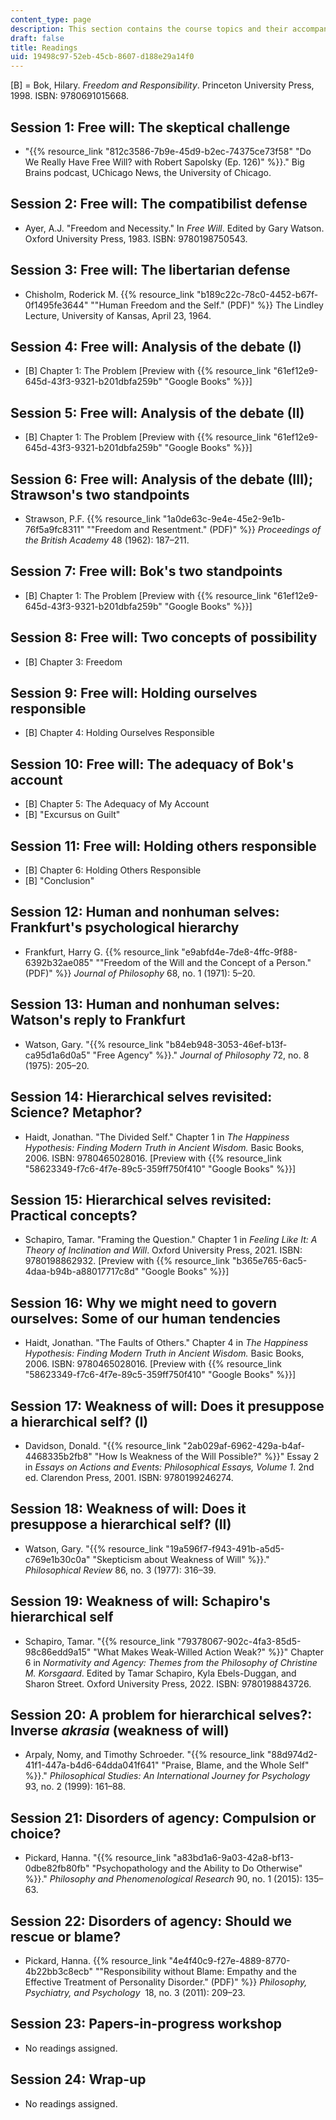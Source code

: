 ```yaml
---
content_type: page
description: This section contains the course topics and their accompanying readings.
draft: false
title: Readings
uid: 19498c97-52eb-45cb-8607-d188e29a14f0
---
```

\[B\] = Bok, Hilary. *Freedom and Responsibility*. Princeton University Press, 1998. ISBN: ‎9780691015668.

## Session 1: Free will: The skeptical challenge

- "{{% resource_link "812c3586-7b9e-45d9-b2ec-74375ce73f58" "Do We Really Have Free Will? with Robert Sapolsky (Ep. 126)" %}}." Big Brains podcast, UChicago News, the University of Chicago.

## Session 2: Free will: The compatibilist defense

- Ayer, A.J. "Freedom and Necessity." In *Free Will*. Edited by Gary Watson. Oxford University Press, 1983. ISBN: ‎9780198750543. 

## Session 3: Free will: The libertarian defense

- Chisholm, Roderick M. {{% resource_link "b189c22c-78c0-4452-b67f-0f1495fe3644" "\"Human Freedom and the Self.\" (PDF)" %}} The Lindley Lecture, University of Kansas, April 23, 1964.

## Session 4: Free will: Analysis of the debate (I)

- \[B\] Chapter 1: The Problem \[Preview with {{% resource_link "61ef12e9-645d-43f3-9321-b201dbfa259b" "Google Books" %}}\]

## Session 5: Free will: Analysis of the debate (II)

- \[B\] Chapter 1: The Problem \[Preview with {{% resource_link "61ef12e9-645d-43f3-9321-b201dbfa259b" "Google Books" %}}\]

## Session 6: Free will: Analysis of the debate (III); Strawson's two standpoints

- Strawson, P.F. {{% resource_link "1a0de63c-9e4e-45e2-9e1b-76f5a9fc8311" "\"Freedom and Resentment.\" (PDF)" %}} *Proceedings of the British Academy* 48 (1962): 187–211.

## Session 7: Free will: Bok's two standpoints

- \[B\] Chapter 1: The Problem \[Preview with {{% resource_link "61ef12e9-645d-43f3-9321-b201dbfa259b" "Google Books" %}}\]

## Session 8: Free will: Two concepts of possibility

- \[B\] Chapter 3: Freedom

## Session 9: Free will: Holding ourselves responsible

- \[B\] Chapter 4: Holding Ourselves Responsible

## Session 10: Free will: The adequacy of Bok's account

- \[B\] Chapter 5: The Adequacy of My Account 
- \[B\] "Excursus on Guilt"

## Session 11: Free will: Holding others responsible

- \[B\] Chapter 6: Holding Others Responsible
- \[B\] "Conclusion"

## Session 12: Human and nonhuman selves: Frankfurt's psychological hierarchy

- Frankfurt, Harry G. {{% resource_link "e9abfd4e-7de8-4ffc-9f88-6392b32ae085" "\"Freedom of the Will and the Concept of a Person.\" (PDF)" %}} *Journal of Philosophy* 68, no. 1 (1971): 5–20.

## Session 13: Human and nonhuman selves: Watson's reply to Frankfurt

- Watson, Gary. "{{% resource_link "b84eb948-3053-46ef-b13f-ca95d1a6d0a5" "Free Agency" %}}." *Journal of Philosophy* 72, no. 8 (1975): 205–20.

## Session 14: Hierarchical selves revisited: Science? Metaphor?

- Haidt, Jonathan. "The Divided Self." Chapter 1 in *The Happiness Hypothesis: Finding Modern Truth in Ancient Wisdom.* Basic Books, 2006. ISBN: ‎9780465028016. \[Preview with {{% resource_link "58623349-f7c6-4f7e-89c5-359ff750f410" "Google Books" %}}\]

## Session 15: Hierarchical selves revisited: Practical concepts? 

- Schapiro, Tamar. "Framing the Question." Chapter 1 in *Feeling Like It: A Theory of Inclination and Will*. Oxford University Press, 2021. ISBN: ‎9780198862932. \[Preview with {{% resource_link "b365e765-6ac5-4daa-b94b-a88017717c8d" "Google Books" %}}\]

## Session 16: Why we might need to govern ourselves: Some of our human tendencies

- Haidt, Jonathan. "The Faults of Others." Chapter 4 in *The Happiness Hypothesis: Finding Modern Truth in Ancient Wisdom.* Basic Books, 2006. ISBN: ‎9780465028016. \[Preview with {{% resource_link "58623349-f7c6-4f7e-89c5-359ff750f410" "Google Books" %}}\]

## Session 17: Weakness of will: Does it presuppose a hierarchical self? (I)

- Davidson, Donald. "{{% resource_link "2ab029af-6962-429a-b4af-4468335b2fb8" "How Is Weakness of the Will Possible?" %}}" Essay 2 in *Essays on Actions and Events: Philosophical Essays, Volume 1*. 2nd ed. Clarendon Press, 2001. ISBN: ‎9780199246274.

## Session 18: Weakness of will: Does it presuppose a hierarchical self? (II)

- Watson, Gary. "{{% resource_link "19a596f7-f943-491b-a5d5-c769e1b30c0a" "Skepticism about Weakness of Will" %}}." *Philosophical Review* 86, no. 3 (1977): 316–39.

## Session 19: Weakness of will: Schapiro's hierarchical self

- Schapiro, Tamar. "{{% resource_link "79378067-902c-4fa3-85d5-98c86edd9a15" "What Makes Weak-Willed Action Weak?" %}}" Chapter 6 in *Normativity and Agency: Themes from the Philosophy of Christine M. Korsgaard*. Edited by Tamar Schapiro, Kyla Ebels-Duggan, and Sharon Street. Oxford University Press, 2022. ISBN: ‎9780198843726.

## Session 20: A problem for hierarchical selves?: Inverse *akrasia* (weakness of will)

- Arpaly, Nomy, and Timothy Schroeder. "{{% resource_link "88d974d2-41f1-447a-b4d6-64dda041f641" "Praise, Blame, and the Whole Self" %}}." *Philosophical Studies: An International Journey for Psychology* 93, no. 2 (1999): 161–88.

## Session 21: Disorders of agency: Compulsion or choice?

- Pickard, Hanna. "{{% resource_link "a83bd1a6-9a03-42a8-bf13-0dbe82fb80fb" "Psychopathology and the Ability to Do Otherwise" %}}." *Philosophy and Phenomenological Research* 90, no. 1 (2015): 135–63.

## Session 22: Disorders of agency: Should we rescue or blame?

- Pickard, Hanna. {{% resource_link "4e4f40c9-f27e-4889-8770-4b22bb3c8ecb" "\"Responsibility without Blame: Empathy and the Effective Treatment of Personality Disorder.\" (PDF)" %}} *Philosophy, Psychiatry, and Psychology*  18, no. 3 (2011): 209–23.

## Session 23: Papers-in-progress workshop

- No readings assigned.

## Session 24: Wrap-up

- No readings assigned.